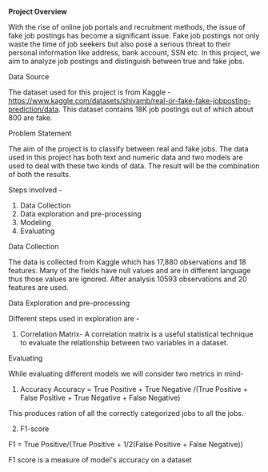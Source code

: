 **Project Overview**

With the rise of online job portals and recruitment methods, the issue of fake job postings has become a significant issue. Fake job postings not only waste the time of job seekers but also pose a serious threat to their personal information like address, bank account, SSN etc. In this project, we aim to analyze job postings and distinguish between true and fake jobs. 

Data Source

The dataset used for this project is from Kaggle - https://www.kaggle.com/datasets/shivamb/real-or-fake-fake-jobposting-prediction/data.
This dataset contains 18K job postings out of which about 800 are fake. 

Problem Statement

The aim of the project is to classify between real and fake jobs. The data used in this project has both text and numeric data and two models are used to deal with these two kinds of data. The result will be the combination of both the results.

Steps involved -
1. Data Collection
2. Data exploration and pre-processing
3. Modeling
4. Evaluating

Data Collection

The data is collected from Kaggle which has 17,880 observations and 18 features. Many of the fields have null values and are in different language thus those values are ignored.
 After analysis 10593 observations and 20 features are used.


Data Exploration and pre-processing

Different steps used in exploration are -
1. Correlation Matrix- A correlation matrix is a useful statistical technique to evaluate the relationship between two variables in a dataset.

Evaluating

While evaluating different models we will consider two metrics in mind-
1. Accuracy
 Accuracy = True Positive + True Negative /(True Positive + False Positive + True Negative + False Negative)

 This produces ration of all the correctly categorized jobs to all the jobs.

2. F1-score

F1 = True Positive/(True Positive + 1/2(False Positive + False Negative))

F1 score is a measure of model's accuracy on a dataset
